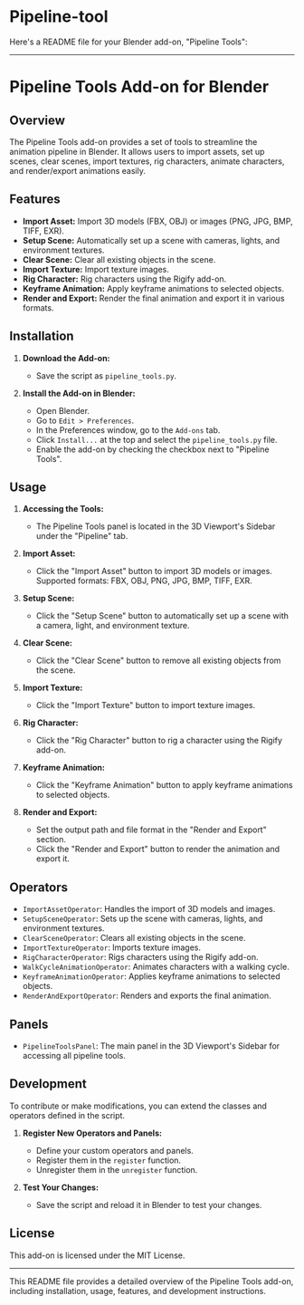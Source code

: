 # Pipeline-tool
Here's a README file for your Blender add-on, "Pipeline Tools":

---

# Pipeline Tools Add-on for Blender

## Overview

The Pipeline Tools add-on provides a set of tools to streamline the animation pipeline in Blender. It allows users to import assets, set up scenes, clear scenes, import textures, rig characters, animate characters, and render/export animations easily.

## Features

- **Import Asset:** Import 3D models (FBX, OBJ) or images (PNG, JPG, BMP, TIFF, EXR).
- **Setup Scene:** Automatically set up a scene with cameras, lights, and environment textures.
- **Clear Scene:** Clear all existing objects in the scene.
- **Import Texture:** Import texture images.
- **Rig Character:** Rig characters using the Rigify add-on.
- **Keyframe Animation:** Apply keyframe animations to selected objects.
- **Render and Export:** Render the final animation and export it in various formats.

## Installation

1. **Download the Add-on:**
   - Save the script as `pipeline_tools.py`.

2. **Install the Add-on in Blender:**
   - Open Blender.
   - Go to `Edit > Preferences`.
   - In the Preferences window, go to the `Add-ons` tab.
   - Click `Install...` at the top and select the `pipeline_tools.py` file.
   - Enable the add-on by checking the checkbox next to "Pipeline Tools".

## Usage

1. **Accessing the Tools:**
   - The Pipeline Tools panel is located in the 3D Viewport's Sidebar under the "Pipeline" tab.

2. **Import Asset:**
   - Click the "Import Asset" button to import 3D models or images. Supported formats: FBX, OBJ, PNG, JPG, BMP, TIFF, EXR.

3. **Setup Scene:**
   - Click the "Setup Scene" button to automatically set up a scene with a camera, light, and environment texture.

4. **Clear Scene:**
   - Click the "Clear Scene" button to remove all existing objects from the scene.

5. **Import Texture:**
   - Click the "Import Texture" button to import texture images.

6. **Rig Character:**
   - Click the "Rig Character" button to rig a character using the Rigify add-on.

7. **Keyframe Animation:**
   - Click the "Keyframe Animation" button to apply keyframe animations to selected objects.

8. **Render and Export:**
   - Set the output path and file format in the "Render and Export" section.
   - Click the "Render and Export" button to render the animation and export it.

## Operators

- `ImportAssetOperator`: Handles the import of 3D models and images.
- `SetupSceneOperator`: Sets up the scene with cameras, lights, and environment textures.
- `ClearSceneOperator`: Clears all existing objects in the scene.
- `ImportTextureOperator`: Imports texture images.
- `RigCharacterOperator`: Rigs characters using the Rigify add-on.
- `WalkCycleAnimationOperator`: Animates characters with a walking cycle.
- `KeyframeAnimationOperator`: Applies keyframe animations to selected objects.
- `RenderAndExportOperator`: Renders and exports the final animation.

## Panels

- `PipelineToolsPanel`: The main panel in the 3D Viewport's Sidebar for accessing all pipeline tools.

## Development

To contribute or make modifications, you can extend the classes and operators defined in the script.

1. **Register New Operators and Panels:**
   - Define your custom operators and panels.
   - Register them in the `register` function.
   - Unregister them in the `unregister` function.

2. **Test Your Changes:**
   - Save the script and reload it in Blender to test your changes.

## License

This add-on is licensed under the MIT License.

---

This README file provides a detailed overview of the Pipeline Tools add-on, including installation, usage, features, and development instructions.
